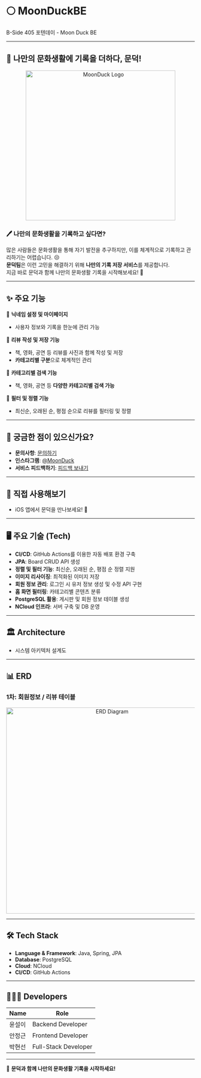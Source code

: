 # 🌕 MoonDuckBE  
B-Side 405 포텐데이 - Moon Duck BE  

---

## 📖 나만의 문화생활에 기록을 더하다, **문덕!**  
<div align="center">
  <img src="https://github.com/Moon-Duck-Org/MoonDuckBE/assets/86522955/54b0a40d-1ca1-4d8e-802d-bd9e5c49d738" alt="MoonDuck Logo" width="400" />
</div>

### 🖊️ **나만의 문화생활을 기록하고 싶다면?**  
많은 사람들은 문화생활을 통해 자기 발전을 추구하지만, 이를 체계적으로 기록하고 관리하기는 어렵습니다. 😒  
**문덕팀**은 이런 고민을 해결하기 위해 **나만의 기록 저장 서비스**를 제공합니다.  
지금 바로 문덕과 함께 나만의 문화생활 기록을 시작해보세요! 🚀  

---

## ✨ 주요 기능  
💛 **닉네임 설정 및 마이페이지**  
- 사용자 정보와 기록을 한눈에 관리 가능  

💛 **리뷰 작성 및 저장 기능**  
- 책, 영화, 공연 등 리뷰를 사진과 함께 작성 및 저장  
- **카테고리별 구분**으로 체계적인 관리  

💛 **카테고리별 검색 기능**  
- 책, 영화, 공연 등 **다양한 카테고리별 검색 가능**  

💛 **필터 및 정렬 기능**  
- 최신순, 오래된 순, 평점 순으로 리뷰를 필터링 및 정렬  

---

## 💌 궁금한 점이 있으신가요?  
- **문의사항**: [문의하기](#)  
- **인스타그램**: [@MoonDuck](#)  
- **서비스 피드백하기**: [피드백 보내기](#)  

---

## 📝 직접 사용해보기  
- iOS 앱에서 문덕을 만나보세요! 📱  

---

## 🖥️ 주요 기술 (Tech)  
- **CI/CD**: GitHub Actions를 이용한 자동 배포 환경 구축  
- **JPA**: Board CRUD API 생성  
- **정렬 및 필터 기능**: 최신순, 오래된 순, 평점 순 정렬 지원  
- **이미지 리사이징**: 최적화된 이미지 저장  
- **회원 정보 관리**: 로그인 시 유저 정보 생성 및 수정 API 구현  
- **홈 화면 필터링**: 카테고리별 콘텐츠 분류  
- **PostgreSQL 활용**: 게시판 및 회원 정보 테이블 생성  
- **NCloud 인프라**: 서버 구축 및 DB 운영  

---

## 🏛️ Architecture  
- 시스템 아키텍처 설계도  

---

## 📊 ERD  
### 1차: 회원정보 / 리뷰 테이블  
<div align="center">
  <img src="https://github.com/Moon-Duck-Org/MoonDuckBE/assets/86522955/f2c3c803-2d1d-42f2-b489-af95a1a663ec" alt="ERD Diagram" width="550" />
</div>  

---

## 🛠️ Tech Stack  
- **Language & Framework**: Java, Spring, JPA  
- **Database**: PostgreSQL  
- **Cloud**: NCloud  
- **CI/CD**: GitHub Actions  

---

## 🧑🏻‍💻 Developers  
| Name      | Role              |  
|-----------|-------------------|  
| 윤설이     | Backend Developer |  
| 안정근     | Frontend Developer |  
| 박현선     | Full-Stack Developer |  

---

🎉 **문덕과 함께 나만의 문화생활 기록을 시작하세요!**  
